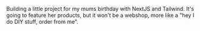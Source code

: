 Building a little project for my mums birthday with NextJS and Tailwind. 
It's going to feature her products, but it won't be a webshop,
more like a "hey I do DIY stuff, order from me". 
